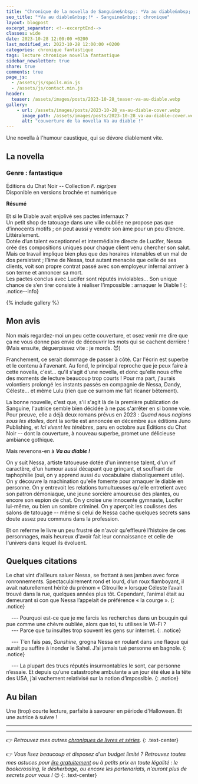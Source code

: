 ```yaml
---
title: "Chronique de la novella de Sanguine&nbsp;: *Va au diable&nbsp;!*"
seo_title: "*Va au diable&nbsp;!* - Sanguine&nbsp;: chronique"
layout: blogpost
excerpt_separator: <!--excerptEnd-->
classes: wide
date: 2023-10-28 12:00:00 +0200
last_modified_at: 2023-10-28 12:00:00 +0200
categories: chronique fantastique
tags: lecture chronique novella fantastique
sidebar_newsletter: true
share: true
comments: true
page_js:
  - /assets/js/spoils.min.js
  - /assets/js/contact.min.js
header:
  teaser: /assets/images/posts/2023-10-28_teaser-va-au-diable.webp
gallery:
    - url: /assets/images/posts/2023-10-28_va-au-diable-cover.webp
      image_path: /assets/images/posts/2023-10-28_va-au-diable-cover.webp
      alt: "couverture de la novella Va au diable !"
---
```


Une novella à l'humour caustique, qui se dévore diablement vite.
<!--excerptEnd-->

<span class="fa fa-star rating_checked"></span>
<span class="fa fa-star rating_checked"></span>
<span class="fa fa-star rating_checked"></span>
<span class="fa fa-star rating_checked"></span>
<span class="fa fa-star rating_unchecked"></span>

## La novella

### Genre&nbsp;: fantastique

Éditions du Chat Noir -- Collection *F.&nbsp;nigripes*<br />
Disponible en versions brochée et numérique

**Résumé**<br /><br />
Et si le Diable avait enjolivé ses pactes infernaux&nbsp;?<br />
Un petit shop de tatouage dans une ville oubliée ne propose pas que d’innocents motifs&nbsp;; on peut aussi y vendre son âme pour un peu d’encre. Littéralement.<br />
Dotée d’un talent exceptionnel et intermédiaire directe de Lucifer, Nessa crée des compositions uniques pour chaque client venu chercher son salut.<br />
Mais ce travail implique bien plus que des horaires intenables et un mal de dos persistant&nbsp;; l’âme de Nessa, tout autant menacée que celle de ses clients, voit son propre contrat passé avec son employeur infernal arriver à son terme et annoncer sa mort.<br />
Les pactes conclus avec Lucifer sont réputés inviolables&hellip; Son unique chance de s’en tirer consiste à réaliser l’impossible&nbsp;: arnaquer le Diable&nbsp;!
{: .notice--info}

{% include gallery %}


## Mon avis

Non mais regardez-moi un peu cette couverture, et osez venir me dire que ça ne vous donne pas envie de découvrir les mots qui se cachent derrière&nbsp;! (Mais ensuite, déguerpissez vite&nbsp;: je mords. 😈)

Franchement, ce serait dommage de passer à côté. Car l'écrin est superbe et le contenu à l'avenant. Au fond, le principal reproche que je peux faire à cette novella, c'est&hellip; qu'il s'agit d'une novella, et donc qu'elle nous offre des moments de lecture beaucoup trop courts&nbsp;! Pour ma part, j'aurais volontiers prolongé les instants passés en compagnie de Nessa, Dandy, Céleste&hellip; et même Lulu (rien que ce surnom me fait ricaner bêtement).

La bonne nouvelle, c'est que, s'il s'agit là de la première publication de Sanguine, l'autrice semble bien décidée à ne pas s'arrêter en si bonne voie. Pour preuve, elle a déjà deux romans prévus en 2023&nbsp;: *Quand nous nagions sous les étoiles*, dont la sortie est annoncée en décembre aux éditions Juno Publishing, et *Ici vivent les ténèbres*, paru en octobre aux Éditions du Chat Noir -- dont la couverture, à nouveau superbe, promet une délicieuse ambiance gothique.

Mais revenons-en à ***Va au diable&nbsp;!***

On y suit Nessa, artiste tatoueuse dotée d'un immense talent, d'un vif caractère, d'un humour aussi décapant que grinçant, et souffrant de taphophilie (oui, on y apprend aussi du vocabulaire diaboliquement utile). On y découvre la machination qu'elle fomente pour arnaquer le diable en personne. On y entrevoit les relations tumultueuses qu'elle entretient avec son patron démoniaque, une jeune sorcière amoureuse des plantes, ou encore son espion de chat. On y croise une innocente gymnaste, Lucifer lui-même, ou bien un sombre criminel. On y aperçoit les coulisses des salons de tatouage -- même si celui de Nessa cache quelques secrets sans doute assez peu communs dans la profession.

Et on referme le livre un peu frustré de n'avoir qu'effleuré l'histoire de ces personnages, mais heureux d'avoir fait leur connaissance et celle de l'univers dans lequel ils évoluent.


## Quelques citations

Le chat vint d’ailleurs saluer Nessa, se frottant à ses jambes avec force ronronnements. Spectaculairement rond et lourd, d’un roux flamboyant, il avait naturellement hérité du prénom «&nbsp;Citrouille&nbsp;» lorsque Céleste l’avait trouvé dans la rue, quelques années plus tôt. Cependant, l’animal était au demeurant si con que Nessa l’appelait de préférence «&nbsp;la courge&nbsp;».
{: .notice}

<span style="margin-left: 1em;"></span>---&nbsp;Pourquoi est-ce que je me farcis les recherches dans un bouquin qui pue comme une chèvre oubliée, alors que toi, tu utilises le Wi-Fi&nbsp;?<br/>
<span style="margin-left: 1em;"></span>---&nbsp;Parce que tu insultes trop souvent les gens sur internet.
{: .notice}

<span style="margin-left: 1em;"></span>---&nbsp;T’en fais pas, *Sunshine*, grogna Nessa en roulant dans une flaque qui aurait pu suffire à inonder le Sahel. J’ai jamais tué personne en bagnole.
{: .notice}

<span style="margin-left: 1em;"></span>---&nbsp;La plupart des trucs réputés insurmontables le sont, car personne n’essaie. Et depuis qu’une catastrophe ambulante a un jour été élue à la tête des USA, j’ai vachement relativisé sur la notion d’impossible.
{: .notice}

## Au bilan

Une (trop) courte lecture, parfaite à savourer en période d'Halloween. Et une autrice à suivre&nbsp;!

---
---
👉 *Retrouvez mes autres [chroniques de livres et séries](/blog/tags#chronique).*
{: .text-center}

👉 *Vous lisez beaucoup et disposez d'un budget limité&nbsp;? Retrouvez toutes mes astuces pour [lire gratuitement](/lecture/2022/08/22/lire-gratuitement.html) ou à petits prix en toute légalité&nbsp;: le bookcrossing, le désherbage, ou encore les partenariats, n'auront plus de secrets pour vous&nbsp;!* 😉
{: .text-center}